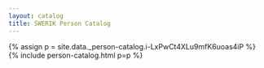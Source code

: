 ```yaml
---
layout: catalog
title: SWERIK Person Catalog
---
```

{% assign p = site.data._person-catalog.i-LxPwCt4XLu9mfK6uoas4iP %}
{% include person-catalog.html p=p %}

